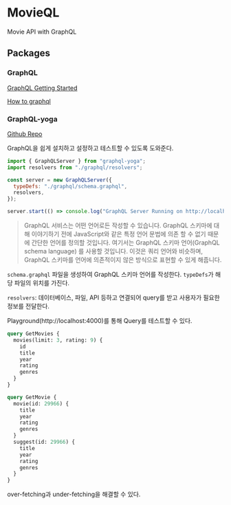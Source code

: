 # MovieQL

Movie API with GraphQL

## Packages

### GraphQL

[GraphQL Getting Started](https://graphql-kr.github.io/learn/)

[How to graphql](https://www.howtographql.com/)

### GraphQL-yoga

[Github Repo](https://github.com/prisma-labs/graphql-yoga)

GraphQL을 쉽게 설치하고 설정하고 테스트할 수 있도록 도와준다.

```js
import { GraphQLServer } from "graphql-yoga";
import resolvers from "./graphql/resolvers";

const server = new GraphQLServer({
  typeDefs: "./graphql/schema.graphql",
  resolvers,
});

server.start(() => console.log("GraphQL Server Running on http://localhost:4000"));
```

>GraphQL 서비스는 어떤 언어로든 작성할 수 있습니다. GraphQL 스키마에 대해 이야기하기 전에 JavaScript와 같은 특정 언어 문법에 의존 할 수 없기 때문에 간단한 언어를 정의할 것입니다. 여기서는 GraphQL 스키마 언어(GraphQL schema language) 를 사용할 것입니다. 이것은 쿼리 언어와 비슷하며, GraphQL 스키마를 언어에 의존적이지 않은 방식으로 표현할 수 있게 해줍니다.

`schema.graphql` 파일을 생성하여 GraphQL 스키마 언어를 작성한다. `typeDefs`가 해당 파일의 위치를 가진다.

`resolvers`: 데이터베이스, 파일, API 등하고 연결되어 query를 받고 사용자가 필요한 정보를 전달한다.

Playground(http://localhost:4000)를 통해 Query를 테스트할 수 있다.

```graphql
query GetMovies {
  movies(limit: 3, rating: 9) {
    id
    title
    year
    rating
    genres
  }
}

query GetMovie {
  movie(id: 29966) {
    title
    year
    rating
    genres
  }
  suggest(id: 29966) {
    title
    year
    rating
    genres
  }
}
```

over-fetching과 under-fetching을 해결할 수 있다.
